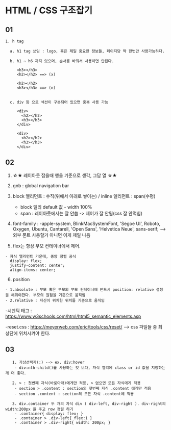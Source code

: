 # HTML / CSS 구조잡기 

## 01
    1. h tag
  
      a. h1 tag 쓰임 : logo, 혹은 제일 중요한 정보들, 페이지당 딱 한번만 사용가능하다.

      b. h1 ~ h6 까지 있으며, 순서를 바꿔서 사용하면 안된다.
 
         <h3></h3>                   
         <h2></h2> ==> (x)          

         <h2></h2>
         <h3></h3> ==> (o)


      c. div 등 으로 섹션이 구분되어 있으면 중복 사용 가능

         <div>
           <h2></h2>
           <h3></h3>
         </div>

         <div>
           <h2></h2>
           <h3></h3>
         </div>
      

## 02
  1. ☆★ 레이아웃 잡을때 행을 기준으로 생각, 그담 열 ☆★
 
  2. gnb : global navigation bar
 
  3. block 엘리먼트 : 수직(위에서 아래로 쌓이는) / inline 엘리먼트 : span(수평)
        - block 엘리 default 값 - width 100%
        - span : 레이아웃에서는 잘 안씀 -> 제어가 잘 안됨(css 잘 안먹힘)
   
  4. font-family : -apple-system, BlinkMacSystemFont, 'Segoe UI', Roboto, Oxygen, Ubuntu, Cantarell,
    'Open Sans', 'Helvetica Neue', sans-serif;    --> 외부 폰트 사용할거 아니면 이게 제일 나음
  
  5. flex는 항상 부모 컨테이너에서 제어.
    
    - 자식 엘리먼트 가운데, 중앙 정렬 공식
      display: flex;
      justify-content: center;
      align-items: center;
      
  6. position 
    
    - 1.absolute : 부모 혹은 부모의 부모 컨테이너에 반드시 position: relative 설정을 해줘야한다. 부모의 원점을 기준으로 움직임
    - 2.relative : 자신이 위치한 위치를 기준으로 움직임
  
  
  
  -시멘틱 태그 : https://www.w3schools.com/html/html5_semantic_elements.asp
  
  -reset.css : https://meyerweb.com/eric/tools/css/reset/ --> css 파일들 중 최상단에 위치시켜야 한다. 
  
## 03
```
   1. 가상선택자(:) --> ex. div:hover  
    - div:nth-child()를 사용하는 것 보다, 자식 엘리에 class or id 값을 지정하는게 더 좋다.
    
   2. > : 첫번째 자식(바로아래)에게만 적용, > 없으면 모든 자식에게 적용
    - section > .content : section의 첫번째 자식 .content 에게만 적용
    - section .content : section의 모든 자식 .content에 적용
    
   3. div.container 두 개의 자식 div ( div-left, div-right ). div-right의 width:200px 을 주고 row 정렬 하기
    - .container{ display: flex; }
    - .container > .div-left{ flex:1 }
    - .container > .div-right{ width: 200px; }
```   
